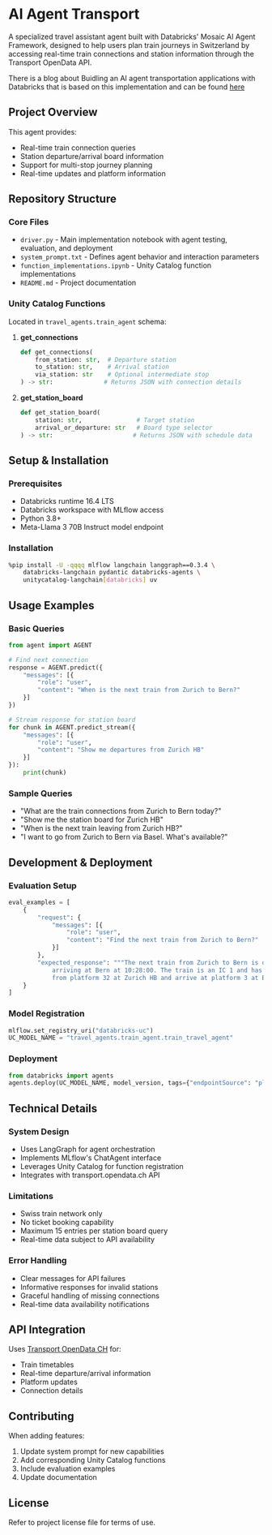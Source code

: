 # AI Agent Transport

A specialized travel assistant agent built with Databricks' Mosaic AI Agent Framework, designed to help users plan train journeys in Switzerland by accessing real-time train connections and station information through the Transport OpenData API.


There is a blog about Buidling an AI agent transportation applications with Databricks that is based on this implementation and can be found [here](https://docs.google.com/document/d/1VgcfIYbvuIa_cjqyEnL6nlWsqLAd4_boWNjf2OuHmNw/edit?tab=t.0) 

## Project Overview

This agent provides:
- Real-time train connection queries
- Station departure/arrival board information
- Support for multi-stop journey planning
- Real-time updates and platform information

## Repository Structure

### Core Files
- `driver.py` - Main implementation notebook with agent testing, evaluation, and deployment
- `system_prompt.txt` - Defines agent behavior and interaction parameters
- `function_implementations.ipynb` - Unity Catalog function implementations
- `README.md` - Project documentation

### Unity Catalog Functions

Located in `travel_agents.train_agent` schema:

1. **get_connections**
   ```python
   def get_connections(
       from_station: str,  # Departure station
       to_station: str,    # Arrival station
       via_station: str    # Optional intermediate stop
   ) -> str:              # Returns JSON with connection details
   ```

2. **get_station_board**
   ```python
   def get_station_board(
       station: str,               # Target station
       arrival_or_departure: str   # Board type selector
   ) -> str:                      # Returns JSON with schedule data
   ```

## Setup & Installation

### Prerequisites
- Databricks runtime 16.4 LTS  
- Databricks workspace with MLflow access
- Python 3.8+
- Meta-Llama 3 70B Instruct model endpoint

### Installation
```bash
%pip install -U -qqqq mlflow langchain langgraph==0.3.4 \
    databricks-langchain pydantic databricks-agents \
    unitycatalog-langchain[databricks] uv
```

## Usage Examples

### Basic Queries

```python
from agent import AGENT

# Find next connection
response = AGENT.predict({
    "messages": [{
        "role": "user",
        "content": "When is the next train from Zurich to Bern?"
    }]
})

# Stream response for station board
for chunk in AGENT.predict_stream({
    "messages": [{
        "role": "user",
        "content": "Show me departures from Zurich HB"
    }]
}):
    print(chunk)
```

### Sample Queries
- "What are the train connections from Zurich to Bern today?"
- "Show me the station board for Zurich HB"
- "When is the next train leaving from Zurich HB?"
- "I want to go from Zurich to Bern via Basel. What's available?"

## Development & Deployment

### Evaluation Setup
```python
eval_examples = [
    {
        "request": {
            "messages": [{
                "role": "user",
                "content": "Find the next train from Zurich to Bern?"
            }]
        },
        "expected_response": """The next train from Zurich to Bern is departing from Zurich HB at 09:32:00 and
            arriving at Bern at 10:28:00. The train is an IC 1 and has no transfers. It will depart
            from platform 32 at Zurich HB and arrive at platform 3 at Bern."""
    }
]
```

### Model Registration
```python
mlflow.set_registry_uri("databricks-uc")
UC_MODEL_NAME = "travel_agents.train_agent.train_travel_agent"
```

### Deployment
```python
from databricks import agents
agents.deploy(UC_MODEL_NAME, model_version, tags={"endpointSource": "playground"})
```

## Technical Details

### System Design
- Uses LangGraph for agent orchestration
- Implements MLflow's ChatAgent interface
- Leverages Unity Catalog for function registration
- Integrates with transport.opendata.ch API

### Limitations
- Swiss train network only
- No ticket booking capability
- Maximum 15 entries per station board query
- Real-time data subject to API availability

### Error Handling
- Clear messages for API failures
- Informative responses for invalid stations
- Graceful handling of missing connections
- Real-time data availability notifications

## API Integration

Uses [Transport OpenData CH](https://transport.opendata.ch/) for:
- Train timetables
- Real-time departure/arrival information
- Platform updates
- Connection details

## Contributing

When adding features:
1. Update system prompt for new capabilities
2. Add corresponding Unity Catalog functions
3. Include evaluation examples
4. Update documentation

## License

Refer to project license file for terms of use.
